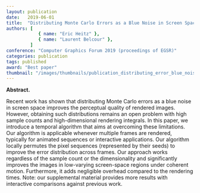 ```yaml
---
layout: publication
date:   2019-06-01
title:  "Distributing Monte Carlo Errors as a Blue Noise in Screen Space by Permuting Pixel Seeds Between Frames"
authors: [
            { name: "Eric Heitz" },
            { name: "Laurent Belcour" },
         ]
conference: "Computer Graphics Forum 2019 (proceedings of EGSR)"
categories: publication
tags: published
award: "Best paper"
thumbnail: "/images/thumbnails/publication_distributing_error_blue_noise_animation.png"
---
```


<p>
<strong>Abstract.</strong>

Recent work has shown that distributing Monte Carlo errors as a blue noise in screen space improves the perceptual quality of rendered images. However, obtaining such distributions remains an open problem with high sample counts and high-dimensional rendering integrals. In this paper, we introduce a temporal algorithm that aims at overcoming these limitations. Our algorithm is applicable whenever multiple frames are rendered, typically for animated sequences or interactive applications. Our algorithm locally permutes the pixel sequences (represented by their seeds) to improve the error distribution across frames. Our approach works regardless of the sample count or the dimensionality and significantly improves the images in low-varying screen-space regions under coherent motion. Furthermore, it adds negligible overhead compared to the rendering times. Note: our supplemental material provides more results with interactive comparisons against previous work.
</p>


